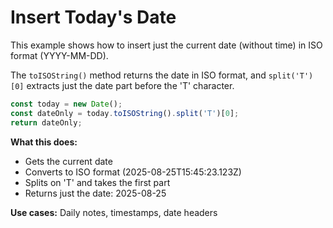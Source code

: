 # Insert Today's Date

This example shows how to insert just the current date (without time) in ISO format (YYYY-MM-DD).

The `toISOString()` method returns the date in ISO format, and `split('T')[0]` extracts just the date part before the 'T' character.

```javascript
const today = new Date();
const dateOnly = today.toISOString().split('T')[0];
return dateOnly;
```

**What this does:**
- Gets the current date
- Converts to ISO format (2025-08-25T15:45:23.123Z)
- Splits on 'T' and takes the first part
- Returns just the date: 2025-08-25

**Use cases:** Daily notes, timestamps, date headers